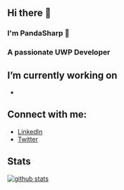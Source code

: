 ## Hi there 👋
### I'm PandaSharp 🐼
### A passionate UWP Developer

## I’m currently working on
- 

## Connect with me:
- [LinkedIn](https://www.linkedin.com/in/emilianomagliocca/)
- [Twitter](https://twitter.com/PandaSharp_)

## Stats

[![github stats](https://github-readme-stats.vercel.app/api?username=Panda-Sharp)](https://github.com/Panda-Sharp)

<!--
[![github stats](https://github-readme-stats.vercel.app/api/top-langs?username=Panda-Sharp)](https://github.com/Panda-Sharp)
-->
